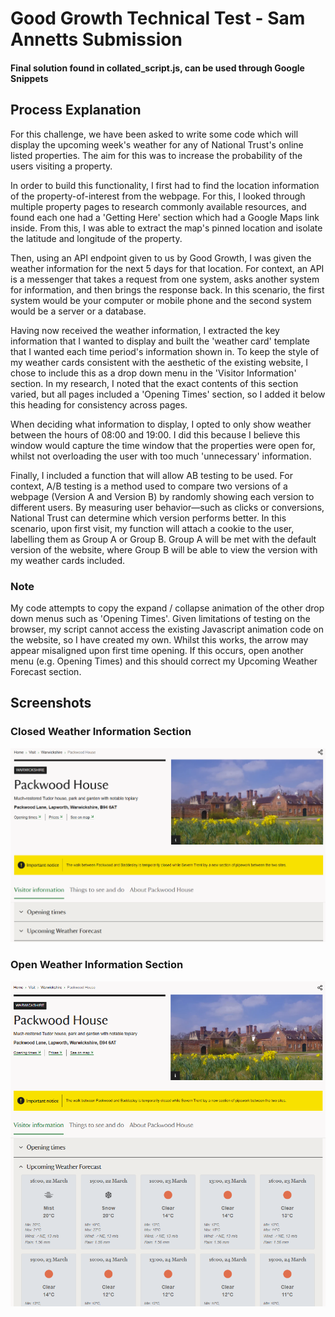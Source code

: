 # Good Growth Technical Test - Sam Annetts Submission

#### Final solution found in collated_script.js, can be used through Google Snippets

## Process Explanation

For this challenge, we have been asked to write some code which will display the upcoming week's weather for any of National Trust's online listed properties. The aim for this was to increase the probability of the users visiting a property.

In order to build this functionality, I first had to find the location information of the property-of-interest from the webpage. For this, I looked through multiple property pages to research commonly available resources, and found each one had a 'Getting Here' section which had a Google Maps link inside. From this, I was able to extract the map's pinned location and isolate the latitude and longitude of the property.

Then, using an API endpoint given to us by Good Growth, I was given the weather information for the next 5 days for that location. For context, an API is a messenger that takes a request from one system, asks another system for information, and then brings the response back. In this scenario, the first system would be your computer or mobile phone and the second system would be a server or a database.

Having now received the weather information, I extracted the key information that I wanted to display and built the 'weather card' template that I wanted each time period's information shown in. To keep the style of my weather cards consistent with the aesthetic of the existing website, I chose to include this as a drop down menu in the 'Visitor Information' section. In my research, I noted that the exact contents of this section varied, but all pages included a 'Opening Times' section, so I added it below this heading for consistency across pages.

When deciding what information to display, I opted to only show weather between the hours of 08:00 and 19:00. I did this because I believe this window would capture the time window that the properties were open for, whilst not overloading the user with too much 'unnecessary' information.

Finally, I included a function that will allow AB testing to be used. For context, A/B testing is a method used to compare two versions of a webpage (Version A and Version B) by randomly showing each version to different users. By measuring user behavior—such as clicks or conversions, National Trust can determine which version performs better. In this scenario, upon first visit, my function will attach a cookie to the user, labelling them as Group A or Group B. Group A will be met with the default version of the website, where Group B will be able to view the version with my weather cards included.

### Note

My code attempts to copy the expand / collapse animation of the other drop down menus such as 'Opening Times'. Given limitations of testing on the browser, my script cannot access the existing Javascript animation code on the website, so I have created my own. Whilst this works, the arrow may appear misaligned upon first time opening. If this occurs, open another menu (e.g. Opening Times) and this should correct my Upcoming Weather Forecast section.

## Screenshots

### Closed Weather Information Section

![Weather Widget Screenshot](./assets/weather_img_closed.png)

### Open Weather Information Section

![Multiple Weather Forecasts](./assets/weather_img_open.png)
